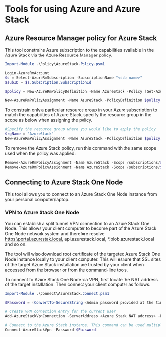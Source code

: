 # Tools for using Azure and Azure Stack

## Azure Resource Manager policy for Azure Stack

This tool constrains Azure subscription to the capabilities available in the Azure Stack via the [Azure Resource Manager policy](https://azure.microsoft.com/en-us/documentation/articles/resource-manager-policy/).

```powershell
Import-Module .\Policy\AzureStack.Policy.psm1

Login-AzureRmAccount
$s = Select-AzureRmSubscription -SubscriptionName "<sub name>"
$subID = $s.Subscription.SubscriptionId

$policy = New-AzureRmPolicyDefinition -Name AzureStack -Policy (Get-AzureStackRmPolicy)

New-AzureRmPolicyAssignment -Name AzureStack -PolicyDefinition $policy -Scope /subscriptions/$subID
```

To constrain only a particular resource group in your Azure subscription to match the capabilities of Azure Stack, specify the resource group in the scope as below when assigning the policy.

```powershell
#Specify the resource group where you would like to apply the policy
$rgName = 'AzureStack'
New-AzureRmPolicyAssignment -Name AzureStack -PolicyDefinition $policy -Scope /subscriptions/$subID/resourceGroups/$rgName
```

To remove the Azure Stack policy, run this command with the same scope used when the policy was applied:
```powershell
Remove-AzureRmPolicyAssignment -Name AzureStack -Scope /subscriptions/$subID/resourceGroups/$rgName
Remove-AzureRmPolicyAssignment -Name AzureStack -Scope /subscriptions/$subID
```

## Connecting to Azure Stack One Node

This tool allows you to connect to an Azure Stack One Node instance from your personal computer/laptop.

### VPN to Azure Stack One Node

You can establish a split tunnel VPN connection to an Azure Stack One Node. This allows your client computer to become part of the Azure Stack One Node network system and therefore resolve [https:\\portal.azurestak.local](https://portal.azurestack.local), api.azurestack.local, *.blob.azurestack.local and so on. 

The tool will wlso download root certificate of the targeted Azure Stack One Node instance locally to your client computer. This will esnure that SSL sites of the target Azure Stack installation are trusted by your client when accessed from the browser or from the command-line tools.

To connect to Azure Stack One Node via VPN, first locate the NAT address of the target installation. Then connect your client computer as follows.

```powershell
Import-Module .\Connect\AzureStack.Connect.psm1

$Password = (ConvertTo-SecureString <Admin password provided at the time of the Azure Stack deployment> -AsPlainText -Force)

# Create VPN connection entry for the current user
Add-AzureStackVpnConnection -ServerAddress <Azure Stack NAT address> -Password $Password

# Connect to the Azure Stack instance. This command can be used multiple times.
Connect-AzureStackVpn -Password $Password
```

